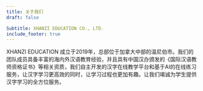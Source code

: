 ```yaml
---
title: 关于我们
draft: false

Subtitle: XHANZI EDUCATION CO., LTD.
include_footer: true
---
```


XHANZI EDUCATION 成立于2019年，总部位于加拿大中部的温尼伯市。我们的团队成员具备丰富的海内外汉语教育经验，并且具有中国汉办颁发的《国际汉语教师资格证书》等相关资质，我们自主开发的汉字在线教学平台和基于AI的在线练习服务，让汉字学习更高效的同时，让学习过程也更加有趣。让我们竭诚为学生提供汉字学习的全方位服务。

